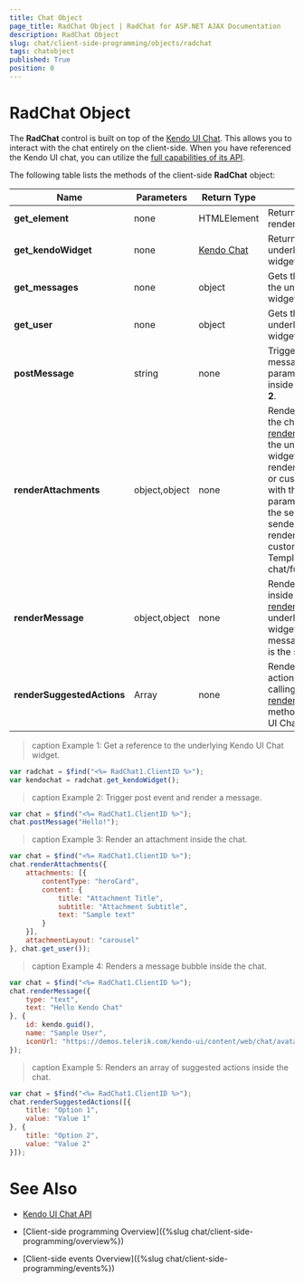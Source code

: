 ```yaml
---
title: Chat Object
page_title: RadChat Object | RadChat for ASP.NET AJAX Documentation
description: RadChat Object 
slug: chat/client-side-programming/objects/radchat
tags: chatobject
published: True
position: 0
---
```


# RadChat Object

The **RadChat** control is built on top of the [Kendo UI Chat](http://demos.telerik.com/kendo-ui/chat/index). This allows you to interact with the chat entirely on the client-side. When you have referenced the Kendo UI chat, you can utilize the [full capabilities of its API](http://docs.telerik.com/kendo-ui/api/javascript/ui/chat). 

The following table lists the methods of the client-side **RadChat** object:

|  **Name**  |  **Parameters**  |  **Return Type**  |  **Description**  |
| ------ | ------ | ------ | ------ |
| **get_element** |none|HTMLElement|Returns the HTML element rendered for the control.|
| **get_kendoWidget** |none|[Kendo Chat](https://docs.telerik.com/kendo-ui/api/javascript/ui/chat)|Returns a reference to the underlying Kendo UI Chat widget. See **Example 1**.|
| **get_messages** |none|object| Gets the [Messages property](https://docs.telerik.com/kendo-ui/api/javascript/ui/chat/configuration/messages) of the underlying Kendo UI Chat widget.|
| **get_user** |none|object|Gets the [User property](https://docs.telerik.com/kendo-ui/api/javascript/ui/chat/configuration/user) of the underlying Kendo UI Chat widget.|
| **postMessage** |string|none|Triggers the post event with the message passed as a parameter, and also renders it inside the control. See **Example 2**.|
| **renderAttachments** |object,object|none|Renders an attachment inside the chat by calling the [renderAttachments](https://docs.telerik.com/kendo-ui/api/javascript/ui/chat/methods/renderattachments) method of the underlying Kendo UI Chat widget. The attachments are rendered through a predefined or custom template, registered with the RadChat control. First parameter is the attachment, the second parameter is the sender. See **Example 3**. To render an attachment with a custom template see [Custom Templates]({%slug chat/functionality/templates%}).|
| **renderMessage** |object,object|none|Renders a message bubble inside the chat by calling the [renderMessage](https://docs.telerik.com/kendo-ui/api/javascript/ui/chat/methods/rendermessage) method of the underlying Kendo UI Chat widget. First parameter is the message, the second parameter is the sender. See **Example 4**.|
| **renderSuggestedActions** |Array|none|Renders an array of suggested actions inside the chat by calling the [renderSuggestedActions](https://docs.telerik.com/kendo-ui/api/javascript/ui/chat/methods/rendersuggestedactions) method of the underlying Kendo UI Chat widget. See **Example 5**.|

>caption  Example 1: Get a reference to the underlying Kendo UI Chat widget.
````JavaScript
var radchat = $find("<%= RadChat1.ClientID %>");
var kendochat = radchat.get_kendoWidget();
````

>caption  Example 2: Trigger post event and render a message.
````JavaScript
var chat = $find("<%= RadChat1.ClientID %>");
chat.postMessage("Hello!");
````

>caption  Example 3: Render an attachment inside the chat.
````JavaScript
var chat = $find("<%= RadChat1.ClientID %>");
chat.renderAttachments({
    attachments: [{
        contentType: "heroCard",
        content: {
            title: "Attachment Title",
            subtitle: "Attachment Subtitle",
            text: "Sample text"
        }
    }],
    attachmentLayout: "carousel"
}, chat.get_user());
````

>caption  Example 4: Renders a message bubble inside the chat.
````JavaScript
var chat = $find("<%= RadChat1.ClientID %>");
chat.renderMessage({
    type: "text",
    text: "Hello Kendo Chat"
}, {
    id: kendo.guid(),
    name: "Sample User",
    iconUrl: "https://demos.telerik.com/kendo-ui/content/web/chat/avatar.png"
});
````

>caption  Example 5: Renders an array of suggested actions inside the chat.
````JavaScript
var chat = $find("<%= RadChat1.ClientID %>");
chat.renderSuggestedActions([{
    title: "Option 1",
    value: "Value 1"
}, {
    title: "Option 2",
    value: "Value 2"
}]);
````

# See Also

 * [Kendo UI Chat API](http://docs.telerik.com/kendo-ui/api/javascript/ui/chat)

 * [Client-side programming Overview]({%slug chat/client-side-programming/overview%})

 * [Client-side events Overview]({%slug chat/client-side-programming/events%})

